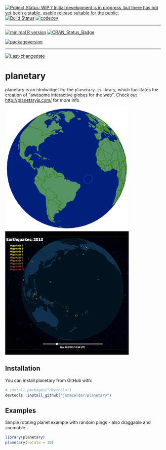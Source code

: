
[![Project Status: WIP ? Initial development is in progress, but there has not yet been a stable, usable release suitable for the public.](http://www.repostatus.org/badges/latest/wip.svg)](http://www.repostatus.org/#wip) [![Build Status](https://travis-ci.org/jonmcalder/planetary.svg?branch=master)](https://travis-ci.org/jonmcalder/planetary) [![codecov](https://codecov.io/gh/jonmcalder/planetary/branch/master/graph/badge.svg)](https://codecov.io/gh/jonmcalder/planetary)

------------------------------------------------------------------------

[![minimal R version](https://img.shields.io/badge/R%3E%3D-3.1.0-6666ff.svg)](https://cran.r-project.org/) [![CRAN\_Status\_Badge](http://www.r-pkg.org/badges/version/planetary)](https://cran.r-project.org/package=planetary)

[![packageversion](https://img.shields.io/badge/Package%20version-0.1.0-orange.svg?style=flat-square)](commits/master)

------------------------------------------------------------------------

[![Last-changedate](https://img.shields.io/badge/last%20change-2017--03--27-yellowgreen.svg)](/commits/master)

<!-- README.md is generated from README.Rmd. Please edit that file -->
planetary
=========

planetary is an htmlwidget for the `planetary.js` library, which facilitates the creation of "awesome interactive globes for the web". Check out <http://planetaryjs.com/> for more info.

![](img/ex-rotating.png) ![](img/ex-quake.png)

Installation
------------

You can install planetary from GitHub with:

``` r
# install.packages("devtools")
devtools::install_github("jonmcalder/planetary")
```

Examples
--------

Simple rotating planet example with random pings - also draggable and zoomable.

``` r
library(planetary)
planetary(rotate = 10)
```
